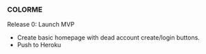 ### COLORME

Release 0: Launch MVP
- Create basic homepage with dead account create/login buttons.
- Push to Heroku
